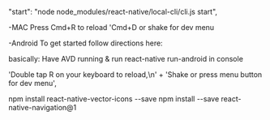 "start": "node node_modules/react-native/local-cli/cli.js start",

-MAC
Press Cmd+R to reload 'Cmd+D or shake for dev menu

-Android
To get started
follow directions here:

basically:
Have AVD running & run react-native run-android in console

'Double tap R on your keyboard to reload,\n' +
'Shake or press menu button for dev menu',

npm install react-native-vector-icons --save
npm install --save react-native-navigation@1
